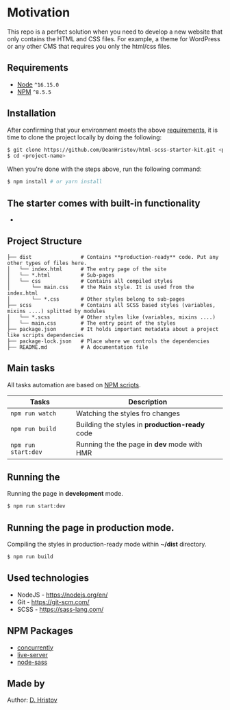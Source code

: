# Motivation

This repo is a perfect solution when you need to develop a new website that only contains the HTML and CSS files. For example, a theme for WordPress or any other CMS that requires you only the html/css files.

## Requirements

- [Node](https://nodejs.org/en/) `^16.15.0`
- [NPM](https://www.npmjs.com/) `^8.5.5`

## Installation

After confirming that your environment meets the
above [requirements](#requirements), it is time to clone the project
locally by doing the following:

```bash
$ git clone https://github.com/DeanHristov/html-scss-starter-kit.git <project-name>
$ cd <project-name>
```

When you're done with the steps above, run the following command:

```bash
$ npm install # or yarn install
```

## The starter comes with built-in functionality

-

## Project Structure

```
├── dist                # Contains **production-ready** code. Put any other types of files here.
│   └── index.html      # The entry page of the site
│   └── *.html          # Sub-pages
│   └── css             # Contains all compiled styles
│       └── main.css    # the Main style. It is used from the index.html
│       └── *.css       # Other styles belong to sub-pages
├── scss                # Contains all SCSS based styles (variables, mixins ....) splitted by modules
│   └── *.scss          # Other styles like (variables, mixins ....)
│   └── main.css        # The entry point of the styles
├── package.json        # It holds important metadata about a project like scripts dependencies
├── package-lock.json   # Place where we controls the dependencies
├── README.md           # A documentation file
```

## Main tasks

All tasks automation are based on [NPM scripts](https://docs.npmjs.com/misc/scripts).

| Tasks               | Description                                      |
| ------------------- | ------------------------------------------------ |
| `npm run watch`     | Watching the styles fro changes                  |
| `npm run build`     | Building the styles in **production-ready** code |
| `npm run start:dev` | Running the the page in **dev** mode with HMR    |

## Running the

Running the page in **development** mode.

```bash
$ npm run start:dev
```

## Running the page in production mode.

Compiling the styles in production-ready mode within **~/dist** directory.

```bash
$ npm run build
```

## Used technologies

- NodeJS - https://nodejs.org/en/
- Git - https://git-scm.com/
- SCSS - https://sass-lang.com/

## NPM Packages

- [concurrently](https://www.npmjs.com/package/concurrently)
- [live-server](https://www.npmjs.com/package/live-server)
- [node-sass](https://www.npmjs.com/package/node-sass)

## Made by

Author: [D. Hristov](https://dhristov.eu/)
